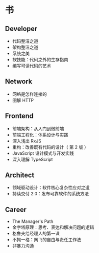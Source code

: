 # 书

## Developer

- 代码整洁之道
- 架构整洁之道
- 系统之美
- 软技能：代码之外的生存指南
- 编写可读代码的艺术

## Network

- 网络是怎样连接的
- 图解 HTTP

## Frontend

- 前端架构：从入门到微前端
- 前端工程化：体系设计与实践
- 深入浅出 RxJS
- 重构：改善既有代码的设计（ 第 2 版 ）
- JavaScript 设计模式与开发实践
- 深入理解 TypeScript

## Architect

- 领域驱动设计：软件核心复杂性应对之道
- 持续交付 2.0：发布可靠软件的系统方法

## Career

- The Manager's Path
- 金字塔原理：思考、表达和解决问题的逻辑
- 格鲁夫给经理人的第一课
- 不拘一格：网飞的自由与责任工作法
- 非暴力沟通
